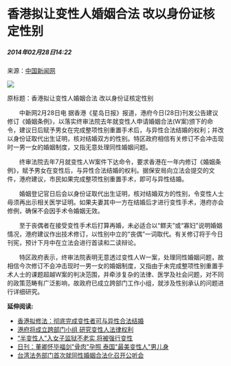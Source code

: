# 香港拟让变性人婚姻合法 改以身份证核定性别

##### 2014年02月28日14:22    
来源：[中国新闻网](http://gb.cri.cn/42071/2014/02/28/7551s4442620.htm)    

![](http://58.68.146.78/index/?cid=&catalogs=70846&keyword=变性人,性别,婚姻无效,婚姻条例,星岛日报,寡妇,丧偶,结婚,终审法院,重置&refer=)

原标题：香港拟让变性人婚姻合法 改以身份证核定性别

　　中新网2月28日电 据香港《星岛日报》报道，港府今日(28日)刊发公告建议修订《婚姻条例》，以落实终审法院去年就变性人申请婚姻合法(W案)颁下的命令，建议日后赋予男女在完成整项性别重置手术后，与异性合法结婚的权利；并改以身份证取代出生证明，核对结婚双方的性别。特区政府相信有关修订不会冲击现时一男一女的婚姻制度，又指无意处理同性婚姻问题。

　　终审法院去年7月就变性人W案件下达命令，要求香港在一年内修订《婚姻条例》，赋予男女在变性后，与异性合法结婚的权利。据保安局向立法会提交的文件，港府建议，市民如果完成整项性别重置手术，即可与异性结婚。

　　婚姻登记官日后会以身份证取代出生证明，核对结婚双方的性别，令变性人士毋须再出示相关医学证明。如果夫妻其中一方在结婚后才进行变性手术，港府亦会修例，确保不会因手术令婚姻无效。

　　至于丧偶者在接受变性手术后打算再婚，未必适合以“鳏夫”或“寡妇”说明婚姻情况，港府建议作出技术修订，以性别中立的“丧偶”一词取代。有关修订将于今日刊宪，预计下月中在立法会进行首读和二读辩论。

　　特区政府表示，终审法院表明无意透过变性人W一案，处理同性婚姻问题，故相信今次修订不会冲击现时一男一女的婚姻制度，又指由于未完成整项性别重置手术人士的课题超越W案的判决范围，并牵涉复杂的法律、医学及社会问题，对不同的政策范畴有广泛影响，故政府已成立跨部门工作小组，就涉及性别承认的问题进行详细研究。

**延伸阅读:**

- [香港拟修法：彻底完成变性者可与异性合法结婚](http://legal.people.com.cn/n/2014/0228/c188502-24491567.html)
- [港府将成立跨部门小组 研究变性人法律权利](http://hm.people.com.cn/n/2014/0114/c230533-24112878.html)
- [“半变性人”入女子监狱不老实 将被强行变性](http://world.people.com.cn/n/2013/1223/c157278-23919785.html)
- [日刊：董卿怀毕福剑"骨肉"孕照 泰国"最美变性人"男儿身](http://ent.people.com.cn/n/2013/1112/c1012-23515841.html)
- [台湾法务部门首次就同性婚姻合法化召开公听会](http://tw.people.com.cn/n/2013/1014/c104510-23195736.html)